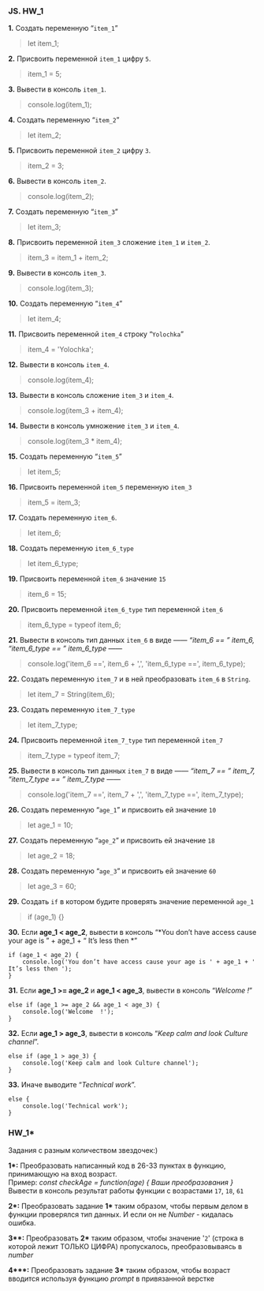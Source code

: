 ### JS. HW_1

**1.** Создать переменную “`item_1`”
>let item_1;

**2.** Присвоить переменной `item_1` цифру `5`.
>item_1 = 5;

**3.** Вывести в консоль `item_1`.
>console.log(item_1);

**4.** Создать переменную “`item_2`”
>let item_2;

**5.** Присвоить переменной `item_2` цифру `3`.
>item_2 = 3;

**6.** Вывести в консоль `item_2`.
>console.log(item_2);

**7.** Создать переменную “`item_3`”
>let item_3;

**8.** Присвоить переменной `item_3` сложение `item_1` и `item_2`.
>item_3 = item_1 + item_2;

**9.** Вывести в консоль `item_3`.
>console.log(item_3);

**10.** Создать переменную “`item_4`”
>let item_4;

**11.** Присвоить переменной `item_4` строку “`Yolochka`”
>item_4 = 'Yolochka';

**12.** Вывести в консоль `item_4`.
>console.log(item_4);

**13.** Вывести в консоль сложение `item_3` и `item_4`.
>console.log(item_3 + item_4);

**14.** Вывести в консоль умножение `item_3` и `item_4`.
>console.log(item_3 * item_4);

**15.** Создать переменную “`item_5`”
>let item_5;

**16.** Присвоить переменной `item_5` переменную `item_3`
>item_5 = item_3;

**17.** Создать переменную `item_6`.
>let item_6;

**18.** Создать переменную `item_6_type`
>let item_6_type;

**19.** Присвоить переменной `item_6` значение `15`
>item_6 = 15;

**20.** Присвоить переменной `item_6_type` тип переменной `item_6`
>item_6_type = typeof item_6;

**21.** Вывести в консоль тип данных `item_6` в виде ——  *“item_6 == ”  item_6,  “item_6_type == ”  item_6_type* ——  
>console.log('item_6 ==', item_6 + ',', 'item_6_type ==', item_6_type);

**22.** Создать переменную `item_7` и в ней преобразовать `item_6` в `String`.
>let item_7 = String(item_6);

**23.** Создать переменную `item_7_type`
>let item_7_type;

**24.** Присвоить переменной `item_7_type` тип переменной `item_7`
>item_7_type = typeof item_7;

**25.** Вывести в консоль тип данных `item_7` в виде ——  *“item_7 == ”  item_7,  “item_7_type == ”  item_7_type* ——  
>console.log('item_7 ==', item_7 + ',', 'item_7_type ==', item_7_type);

**26.** Создать переменную “`age_1`” и присвоить ей значение `10`
>let age_1 = 10;

**27.** Создать переменную “`age_2`” и присвоить ей значение `18`
>let age_2 = 18;

**28.** Создать переменную “`age_3`” и присвоить ей значение `60`
>let age_3 = 60;

**29.** Создать `if` в котором будите проверять значение переменной `age_1`
>if (age_1) {}

**30.** Если **age_1 < age_2**, вывести в консоль “*You don’t have access cause your age is ” + age_1 + “ It’s less then *”
```
if (age_1 < age_2) {
    console.log('You don’t have access cause your age is ' + age_1 + ' It’s less then ');
}
```

**31.** Если **age_1 >=  age_2** и **age_1 <  age_3**, вывести в консоль “*Welcome  !*”
```
else if (age_1 >= age_2 && age_1 < age_3) {
    console.log('Welcome  !');
}
```

**32.** Если **age_1  > age_3**, вывести в консоль “*Keep calm and look Culture channel*”.
```
else if (age_1 > age_3) {
    console.log('Keep calm and look Culture channel');
}
```

**33.** Иначе выводите “*Technical work*”.
```
else {
    console.log('Technical work');
}
```

### HW_1* 
Задания с разным количеством звездочек:)

**1\*:**
Преобразовать написанный код в 26-33 пунктах в функцию, принимающую на вход возраст.  
Пример: *const checkAge = function(age) {
Ваши преобразования
}*  
Вывести в консоль результат работы функции с возрастами `17`, `18`, `61`

**2\*:**
Преобразовать задание **1\*** таким образом, чтобы первым делом в функции проверялся тип данных. И если он не *Number* - кидалась ошибка.

**3\*\*:**
Преобразовать **2\*** таким образом, чтобы значение '`2`' (строка в которой лежит ТОЛЬКО ЦИФРА) пропускалось, преобразовываясь в *number*

**4\*\*\*:**
Преобразовать задание **3\*** таким образом, чтобы возраст вводится используя функцию *prompt* в привязанной верстке